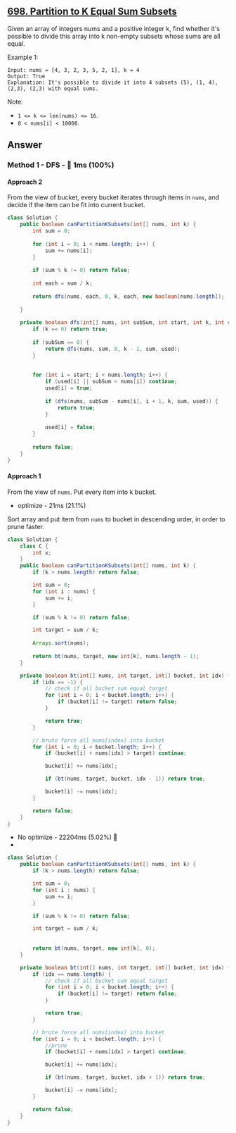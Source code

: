 ## [698. Partition to K Equal Sum Subsets](https://leetcode.com/problems/partition-to-k-equal-sum-subsets/)

Given an array of integers nums and a positive integer k, find whether it's possible to divide this array into k non-empty subsets whose sums are all equal.

Example 1:

```
Input: nums = [4, 3, 2, 3, 5, 2, 1], k = 4
Output: True
Explanation: It's possible to divide it into 4 subsets (5), (1, 4), (2,3), (2,3) with equal sums.
```

Note:

- `1 <= k <= len(nums) <= 16`.
- `0 < nums[i] < 10000`.

## Answer
### Method 1 - DFS - :rocket: 1ms (100%)

#### Approach 2
From the view of bucket, every bucket iterates through items in `nums`, and decide if the item can be fit into current bucket.

```java
class Solution {
    public boolean canPartitionKSubsets(int[] nums, int k) {
        int sum = 0;
        
        for (int i = 0; i < nums.length; i++) {
            sum += nums[i];
        }
        
        if (sum % k != 0) return false;
        
        int each = sum / k;
        
        return dfs(nums, each, 0, k, each, new boolean[nums.length]);
        
    }
    
    private boolean dfs(int[] nums, int subSum, int start, int k, int sum, boolean[] used) {
        if (k == 0) return true;
        
        if (subSum == 0) {
            return dfs(nums, sum, 0, k - 1, sum, used);
        }
        
        
        for (int i = start; i < nums.length; i++) {
            if (used[i] || subSum < nums[i]) continue;
            used[i] = true;
            
            if (dfs(nums, subSum - nums[i], i + 1, k, sum, used)) {
                return true;
            }
            
            used[i] = false;
        }
        
        return false;
    }
}
```

#### Approach 1 

From the view of `nums`. Put every item into k bucket.

- optimize - 21ms (21.1%)

Sort array and put item from `nums` to bucket in descending order, in order to prune faster.

```java
class Solution {
    class C {
        int x;
    }
    public boolean canPartitionKSubsets(int[] nums, int k) {
        if (k > nums.length) return false;

        int sum = 0;
        for (int i : nums) {
            sum += i;
        }

        if (sum % k != 0) return false;

        int target = sum / k;
        
        Arrays.sort(nums);
        
        return bt(nums, target, new int[k], nums.length - 1);
    }

    private boolean bt(int[] nums, int target, int[] bucket, int idx) {
        if (idx == -1) {
            // check if all bucket sum equal target
            for (int i = 0; i < bucket.length; i++) {
                if (bucket[i] != target) return false;
            }

            return true;
        }

        // brute force all nums[index] into bucket
        for (int i = 0; i < bucket.length; i++) {
            if (bucket[i] + nums[idx] > target) continue;

            bucket[i] += nums[idx];

            if (bt(nums, target, bucket, idx - 1)) return true;

            bucket[i] -= nums[idx];
        }

        return false;
    }
}
```

- No optimize - 22204ms (5.02%) 🐢
- 
```java
class Solution {
    public boolean canPartitionKSubsets(int[] nums, int k) {
        if (k > nums.length) return false;

        int sum = 0;
        for (int i : nums) {
            sum += i;
        }

        if (sum % k != 0) return false;

        int target = sum / k;
        
        
        return bt(nums, target, new int[k], 0);
    }

    private boolean bt(int[] nums, int target, int[] bucket, int idx) {
        if (idx == nums.length) {
            // check if all bucket sum equal target
            for (int i = 0; i < bucket.length; i++) {
                if (bucket[i] != target) return false;
            }

            return true;
        }

        // brute force all nums[index] into bucket
        for (int i = 0; i < bucket.length; i++) {
            //prune
            if (bucket[i] + nums[idx] > target) continue;

            bucket[i] += nums[idx];

            if (bt(nums, target, bucket, idx + 1)) return true;

            bucket[i] -= nums[idx];
        }

        return false;
    }
}
```
